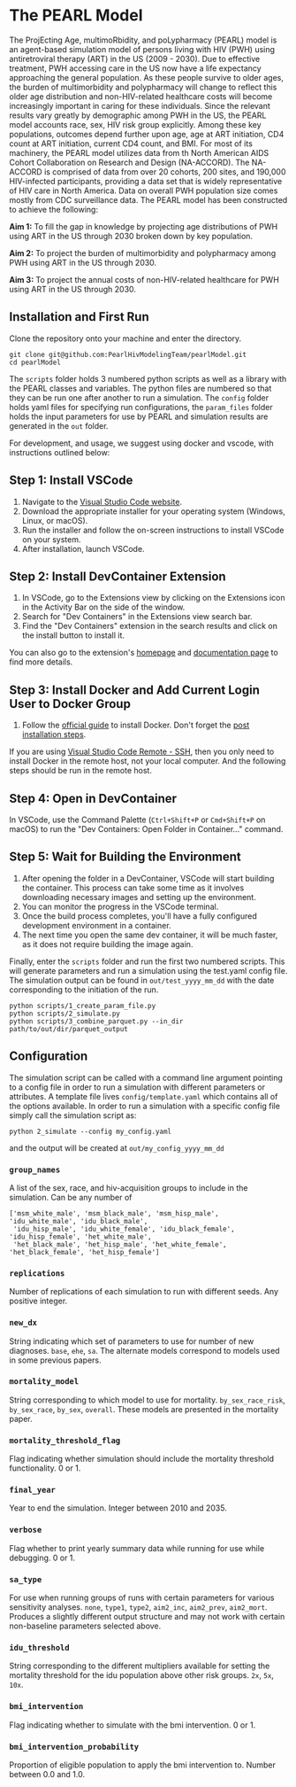 # The PEARL Model

The ProjEcting Age, multimoRbidity, and poLypharmacy (PEARL) model is an agent-based simulation model of persons living with HIV (PWH) using antiretroviral therapy (ART) in the US (2009 - 2030). Due to effective treatment, PWH accessing care in the US now have a life expectancy approaching the general population. As these people survive to older ages, the burden of multimorbidity and polypharmacy will change to reflect this older age distribution and non-HIV-related healthcare costs will become increasingly important in caring for these individuals. Since the relevant results vary greatly by demographic among PWH in the US, the PEARL model accounts race, sex, HIV risk group explicitly. Among these key populations, outcomes depend further upon age, age at ART initiation, CD4 count at ART initiation, current CD4 count, and BMI. For most of its machinery, the PEARL model utilizes data from th North American AIDS Cohort Collaboration on Research and Design (NA-ACCORD). The NA-ACCORD is comprised of data from over 20 cohorts, 200 sites, and 190,000 HIV-infected participants, providing a data set that is widely representative of HIV care in North America. Data on overall PWH population size comes mostly from CDC surveillance data. The PEARL model has been constructed to achieve the following:

**Aim 1:** To fill the gap in knowledge by projecting age distributions of PWH using ART in the US through 2030 broken down by key population.

**Aim 2:** To project the burden of multimorbidity and polypharmacy among PWH using ART in the US through 2030.

**Aim 3:** To project the annual costs of non-HIV-related healthcare for PWH using ART in the US through 2030.

## Installation and First Run

Clone the repository onto your machine and enter the directory.

```
git clone git@github.com:PearlHivModelingTeam/pearlModel.git
cd pearlModel
```
The ``scripts`` folder holds 3 numbered python scripts as well as a library with the PEARL classes and variables. The python files are numbered so that they can be run one after another to run a simulation. The ``config`` folder holds yaml files for specifying run configurations, the ``param_files`` folder holds the input parameters for use by PEARL and simulation results are generated in the ``out`` folder.

For development, and usage, we suggest using docker and vscode, with instructions outlined below:

## Step 1: Install VSCode

1. Navigate to the [Visual Studio Code website](https://code.visualstudio.com/).
2. Download the appropriate installer for your operating system (Windows, Linux, or macOS).
3. Run the installer and follow the on-screen instructions to install VSCode on your system.
4. After installation, launch VSCode.

## Step 2: Install DevContainer Extension

1. In VSCode, go to the Extensions view by clicking on the Extensions icon in the Activity Bar on the side of the window.
2. Search for "Dev Containers" in the Extensions view search bar.
3. Find the "Dev Containers" extension in the search results and click on the install button to install it.

You can also go to the extension's [homepage](https://marketplace.visualstudio.com/items?itemName=ms-vscode-remote.remote-containers) and [documentation page](https://code.visualstudio.com/docs/devcontainers/containers) to find more details.

## Step 3: Install Docker and Add Current Login User to Docker Group

1. Follow the [official guide](https://docs.docker.com/get-docker/) to install Docker. Don't forget the [post installation steps](https://docs.docker.com/engine/install/linux-postinstall/).

If you are using [Visual Studio Code Remote - SSH](https://code.visualstudio.com/docs/remote/ssh), then you only need to install Docker in the remote host, not your local computer. And the following steps should be run in the remote host.

## Step 4: Open in DevContainer

In VSCode, use the Command Palette (`Ctrl+Shift+P` or `Cmd+Shift+P` on macOS) to run the "Dev Containers: Open Folder in Container..." command.

## Step 5: Wait for Building the Environment

1. After opening the folder in a DevContainer, VSCode will start building the container. This process can take some time as it involves downloading necessary images and setting up the environment.
2. You can monitor the progress in the VSCode terminal.
3. Once the build process completes, you'll have a fully configured development environment in a container.
4. The next time you open the same dev container, it will be much faster, as it does not require building the image again.

Finally, enter the ``scripts`` folder and run the first two numbered scripts. This will generate parameters and run a simulation using the test.yaml config file. The simulation output can be found in ``out/test_yyyy_mm_dd`` with the date corresponding to the initiation of the run. 

```
python scripts/1_create_param_file.py
python scripts/2_simulate.py
python scripts/3_combine_parquet.py --in_dir path/to/out/dir/parquet_output
```

## Configuration

The simulation script can be called with a command line argument pointing to a config file in order to run a simulation with different parameters or attributes. A template file lives ``config/template.yaml`` which contains all of the options available. In order to run a simulation with a specific config file simply call the simulation script as:
```
python 2_simulate --config my_config.yaml
```
and the output will be created at ``out/my_config_yyyy_mm_dd``

### ``group_names``
A list of the sex, race, and hiv-acquisition groups to include in the simulation. Can be any number of 
```
['msm_white_male', 'msm_black_male', 'msm_hisp_male', 'idu_white_male', 'idu_black_male',
 'idu_hisp_male', 'idu_white_female', 'idu_black_female', 'idu_hisp_female', 'het_white_male',
 'het_black_male', 'het_hisp_male', 'het_white_female', 'het_black_female', 'het_hisp_female']
```

### ``replications``
Number of replications of each simulation to run with different seeds. Any positive integer.

### ``new_dx``
String indicating which set of parameters to use for number of new diagnoses. ``base``, ``ehe``, ``sa``. The alternate models correspond to models used in some previous papers.

### ``mortality_model``
String corresponding to which model to use for mortality. ``by_sex_race_risk``, ``by_sex_race``, ``by_sex``, ``overall``. These models are presented in the mortality paper.

### ``mortality_threshold_flag``
Flag indicating whether simulation should include the mortality threshold functionality. 0 or 1.

### ``final_year``
Year to end the simulation. Integer between 2010 and 2035.

### ``verbose``
Flag whether to print yearly summary data while running for use while debugging. 0 or 1.

### ``sa_type``
For use when running groups of runs with certain parameters for various sensitivity analyses. ``none``, ``type1``, ``type2``, ``aim2_inc``, ``aim2_prev``, ``aim2_mort``. Produces a slightly different output structure and may not work with certain non-baseline parameters selected above.

### ``idu_threshold``
String corresponding to the different multipliers available for setting the mortality threshold for the idu population above other risk groups. ``2x``, ``5x``, ``10x``.

### ``bmi_intervention``
Flag indicating whether to simulate with the bmi intervention. 0 or 1.

### ``bmi_intervention_probability``
Proportion of eligible population to apply the bmi intervention to. Number between 0.0 and 1.0.
